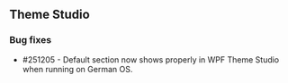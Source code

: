 ## Theme Studio

### Bug fixes

* \#251205 - Default section now shows properly in WPF Theme Studio when running on German OS.